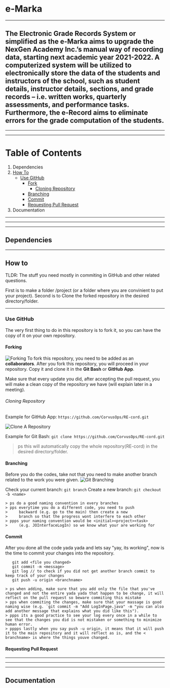 # e-Marka
***
  The Electronic Grade Records System or simplified as the e-Marka aims to upgrade the NexGen Academy Inc.’s manual way of recording data, starting next academic year 2021-2022. A computerized system will be utilized to electronically store the data of the students and instructors of the school, such as student details, instructor details, sections, and grade records – i.e. written works, quarterly assessments, and performance tasks. Furthermore, the e-Record aims to eliminate errors for the grade computation of the students.
---
---
---
# Table of Contents
   1. Dependencies
   2. [How To](https://github.com/CorvusOps/RE-cord#how-to) 
      * [Use GitHub](https://github.com/CorvusOps/RE-cord#use-github)
         * [Fork](https://github.com/CorvusOps/RE-cord#forking)
           * [Cloning Repository](https://github.com/CorvusOps/RE-cord#cloning-repository)
         * [Branching](https://github.com/CorvusOps/RE-cord#branching)
         * [Commit](https://github.com/CorvusOps/RE-cord#commit)
         * [Requesting Pull Request](https://github.com/CorvusOps/RE-cord#requesting-pull-request)
  3. Documentation
---
---
---
## Dependencies
***


## How to
   TLDR: The stuff you need mostly in commiting in GitHub and other related questions.
    
   First is to make a folder /project (or a folder where you are convinient to put your project).
   Second is to Clone the forked repository in the desired directory/folder.
***
  ### Use GitHub
   The very first thing to do in this repository is to fork it, so you can have the copy of it on your own repository.
   #### Forking
   ![Forking](Images/Forking.PNG)
   To fork this repository, you need to be added as an __collaborators__.
      After you fork this repository, you will proceed in your repository.
   Copy it and clone it in the __Git Bash__ or __GitHub App__.
   
   Make sure that every update you did, after accepting the pull request, you will make a clean copy of the repository we have (will explain later in a meeting).
      
   ###### Cloning Repository
      
   Example for GitHub App: ` https://github.com/CorvusOps/RE-cord.git ` 
   
![Clone A Repository](/Images/CloneARepo.PNG)

   Example for Git Bash: ` git clone https://github.com/CorvusOps/RE-cord.git `
   > ps this will automatically copy the whole repository(RE-cord) in the desired directory/folder.
      
   #### Branching
   Before you do the codes, take not that you need to make another branch related to the work you were given.
![Git Branching](Images/GitBranching.PNG)

   Check your current branch: `git branch`
   Create a new branch: `git checkout -b <name>`
    
    > ps do a good naming convention in every branches
    > pps everytime you do a different code, you need to push 
    >     backward (e.g. go to the main) then create a new 
    >     branch so that the progress wont interfere to each other
    > ppps your naming convention would be <initial><project><task>
    >     (e.g. JOInterfaceLogIn) so we know what your are working for
   
   #### Commit
   After you done all the code yada yada and lets say "yay, its working", now is the time to commit your changes into the repository.
   
   ```
      git add <file you changed>
      git commit -m <message>
      git log // to check if you did not get another branch commit to keep track of your changes
      git push -u origin <branchname>
   ```
   
    > ps when adding, make sure that you add only the file that you've changed and not the entire yada yada that happen to be change, it will reflect on the pull request so beware commiting this mistake
    > pps when commiting the changes, make sure that your massage is good naming wise (e.g. `git commit -m "Add LogInPage.java" -m "you can also add another message that explains what you did like this").
    > ppps its a good practice to see your log every once in a while to see that the changes you did is not mistaken or something to minimize human error.
    > pppps lastly when you say push -u origin, it means that it will push it to the main repository and it will reflect as is, and the < branchname> is where the things youve changed.
   
   #### Requesting Pull Request
   
---
---
---
## Documentation
